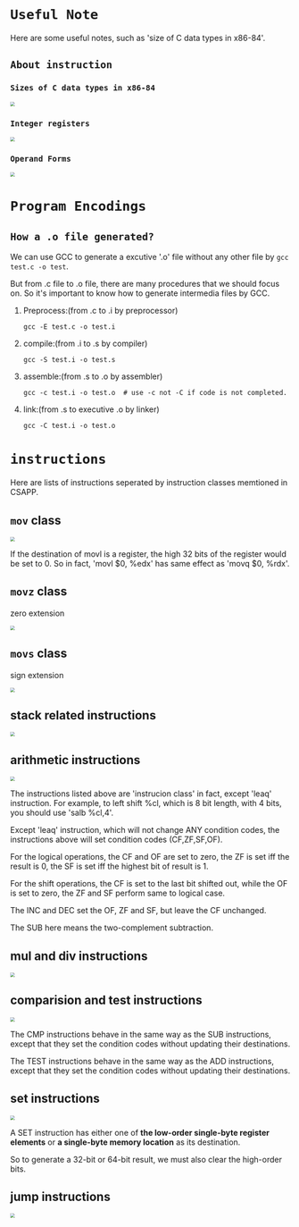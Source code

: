 # `Useful Note`

Here are some useful notes, such as 'size of C data types in x86-84'. 

## `About instruction`

### `Sizes of C data types in x86-84`

<img src="ref/截屏2021-12-28 11.04.59.png" style="zoom:50%;" />



### `Integer registers`

<img src="ref/截屏2021-12-28 11.06.07.png" style="zoom:50%;" />



### `Operand Forms`

<img src="ref/截屏2021-12-28 10.59.36.png" style="zoom:50%;" />





# `Program Encodings`

## `How a .o file generated?`

We can use GCC to generate a excutive '.o' file without any other file by `gcc test.c -o test`.

But from .c file to .o file, there are many procedures that we should focus on. So it's important to know how to generate intermedia files by GCC.

1. Preprocess:(from .c to .i by preprocessor)

   ```shell
   gcc -E test.c -o test.i
   ```

2. compile:(from .i to .s by compiler)

   ```shell
   gcc -S test.i -o test.s
   ```

3. assemble:(from .s to .o by assembler)

   ```shell
   gcc -c test.i -o test.o  # use -c not -C if code is not completed.
   ```

4. link:(from .s to executive .o by linker)

   ```shell
   gcc -C test.i -o test.o
   ```



# `instructions`

Here are lists of instructions seperated by instruction classes memtioned in CSAPP.

## `mov` class

<img src="ref/截屏2022-01-18 16.25.09.png" style="zoom:50%;" />

If the destination of movl is a register, the high 32 bits of the register would be set to 0. So in fact, 'movl \$0, %edx' has same effect as 'movq \$0, %rdx'.



## `movz` class

zero extension

<img src="ref/截屏2022-01-18 16.25.23.png" style="zoom:50%;" />



## `movs` class

sign extension

<img src="ref/截屏2022-01-18 16.25.35.png" style="zoom:50%;" />



## stack related instructions

<img src="ref/截屏2022-01-18 16.25.53.png" style="zoom:50%;" />



## arithmetic instructions

<img src="ref/截屏2022-01-18 16.26.05.png" style="zoom:50%;" />

The instructions listed above are 'instrucion class' in fact, except 'leaq' instruction. For example, to left shift %cl, which is 8 bit length,  with 4 bits, you should use 'salb %cl,4'. 

Except 'leaq' instruction, which will not change ANY condition codes, the instructions above will set condition codes (CF,ZF,SF,OF).

For the logical operations, the CF and OF are set to zero, the ZF is set iff the result is 0, the SF is set iff the highest bit of result is 1.

For the shift operations, the CF is set to the last bit shifted out, while the OF is set to zero, the ZF and SF perform same to logical case.

The INC and DEC set the OF, ZF and SF, but leave the CF unchanged.



The SUB here means the two-complement subtraction. 



## mul and div instructions

<img src="ref/截屏2022-01-18 16.26.29.png" style="zoom:50%;" />



## comparision and test instructions

<img src="ref/截屏2022-02-05 17.45.38.png" style="zoom:50%;" />

The CMP instructions behave in the same way as the SUB instructions, except that they set the condition codes without updating their destinations.

The TEST instructions behave in the same way as the ADD instructions, except that they set the condition codes without updating their destinations.



## set instructions

<img src="ref/截屏2022-02-05 17.55.19.png" style="zoom:50%;" />

A SET instruction has either one of **the low-order single-byte register elements** or **a single-byte memory location** as its destination.

So to generate a 32-bit or 64-bit result, we must also clear the high-order bits.



## jump instructions

<img src="ref/截屏2022-02-05 18.49.43.png" style="zoom:50%;" />

